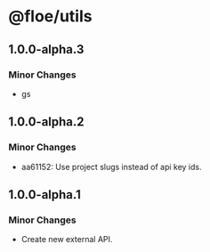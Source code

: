 # @floe/utils

## 1.0.0-alpha.3

### Minor Changes

- gs

## 1.0.0-alpha.2

### Minor Changes

- aa61152: Use project slugs instead of api key ids.

## 1.0.0-alpha.1

### Minor Changes

- Create new external API.
